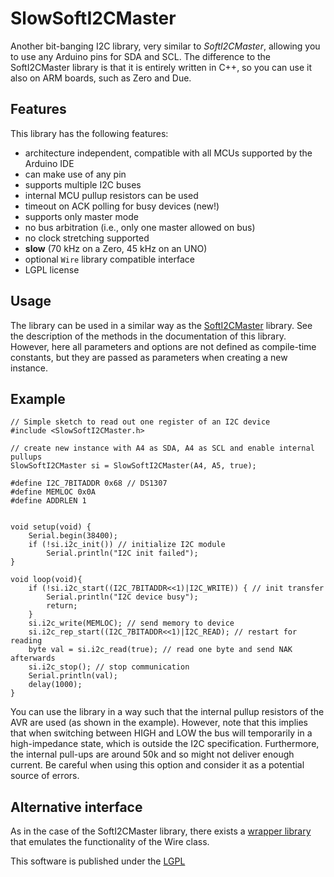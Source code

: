 # SlowSoftI2CMaster


Another bit-banging I2C library, very similar to *SoftI2CMaster*, allowing you to use any Arduino pins for SDA and SCL.  The difference to the SoftI2CMaster library is that it is entirely written in C++, so you can use it also on ARM boards, such as Zero and Due.


## Features

This library has the following features:
* architecture independent, compatible with all MCUs supported by the Arduino IDE
* can make use of any pin 
* supports multiple I2C buses
* internal MCU pullup resistors can be used 
* timeout on ACK polling for busy devices (new!)
* supports only master mode
* no bus arbitration (i.e., only one master allowed on bus)
* no clock stretching supported
* **slow** (70 kHz on a Zero, 45 kHz on an UNO)
* optional <code>Wire</code> library compatible interface
* LGPL license

## Usage

The library can be used in a similar way as the [SoftI2CMaster](https://github.com/felias-fogg/SoftI2CMaster) library. See the description of the methods in the documentation of this library.
However, here all parameters and options are not defined as compile-time constants, but they are passed as parameters when creating a new instance.

## Example

    // Simple sketch to read out one register of an I2C device
    #include <SlowSoftI2CMaster.h>

    // create new instance with A4 as SDA, A4 as SCL and enable internal pullups
    SlowSoftI2CMaster si = SlowSoftI2CMaster(A4, A5, true);

    #define I2C_7BITADDR 0x68 // DS1307
    #define MEMLOC 0x0A
    #define ADDRLEN 1

  
    void setup(void) {
        Serial.begin(38400);
        if (!si.i2c_init()) // initialize I2C module
            Serial.println("I2C init failed");
    }

    void loop(void){
        if (!si.i2c_start((I2C_7BITADDR<<1)|I2C_WRITE)) { // init transfer
            Serial.println("I2C device busy");
            return;
        }
        si.i2c_write(MEMLOC); // send memory to device
        si.i2c_rep_start((I2C_7BITADDR<<1)|I2C_READ); // restart for reading
        byte val = si.i2c_read(true); // read one byte and send NAK afterwards
        si.i2c_stop(); // stop communication
        Serial.println(val);
        delay(1000);
    }


You can use the library in a way such that the internal pullup resistors of the AVR are used (as shown in the example). However, note that this implies that when switching between HIGH and LOW the bus will temporarily in a high-impedance state, which is outside the I2C specification. Furthermore, the internal pull-ups are around 50k and so might not deliver enough current. Be careful when using this option and consider it as a potential source of errors.

## Alternative interface
As in the case of the SoftI2CMaster library, there exists a [wrapper library](https://github.com/felias-fogg/SlowSoftWire) that emulates the functionality of the Wire class.

This software is published under the [LGPL](http://www.gnu.org/licenses/lgpl-3.0.html)
